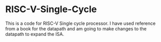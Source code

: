 # RISC-V-Single-Cycle
This is a code for RISC-V Single cycle processor. I have used reference from a book for the datapath and am going to make changes to the datapath to expand the ISA.
